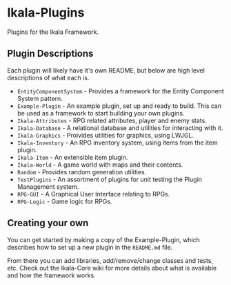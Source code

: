 # Ikala-Plugins

Plugins for the Ikala Framework.

## Plugin Descriptions

Each plugin will likely have it's own README, but below are high level descriptions of what each is.

* `EntityComponentSystem` - Provides a framework for the Entity Component System pattern.
* `Example-Plugin` - An example plugin, set up and ready to build. This can be used as a framework to start building your own plugins.
* `Ikala-Attributes` - RPG related attributes, player and enemy stats.
* `Ikala-Database` - A relational database and utilities for interacting with it.
* `Ikala-Graphics` - Proivides utilities for graphics, using LWJGL.
* `Ikala-Inventory` - An RPG inventory system, using items from the item plugin.
* `Ikala-Item` - An extensible item plugin.
* `Ikala-World` - A game world with maps and their contents.
* `Random` - Provides random generation utilities.
* `TestPlugins` - An assortment of plugins for unit testing the Plugin Management system.
* `RPG-GUI` - A Graphical User Interface relating to RPGs.
* `RPG-Logic` - Game logic for RPGs.

## Creating your own

You can get started by making a copy of the Example-Plugin, which describes how to set up a new plugin in the `README.md` file.

From there you can add libraries, add/remove/change classes and tests, etc. Check out the Ikala-Core wiki for more details about what is available and how the framework works.
